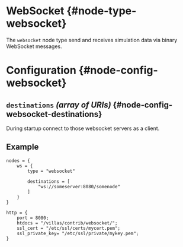 # WebSocket {#node-type-websocket}

The `websocket` node type send and receives simulation data via binary WebSocket messages.

# Configuration {#node-config-websocket}

## `destinations` *(array of URIs)* {#node-config-websocket-destinations}

During startup connect to those websocket servers as a client. 

## Example

```
nodes = {
	ws = {
		type = "websocket"
		
		destinations = [
			"ws://someserver:8080/somenode"
		]
	}
}

http = {
	port = 8080;
	htdocs = "/villas/contrib/websocket/";
	ssl_cert = "/etc/ssl/certs/mycert.pem";
	ssl_private_key= "/etc/ssl/private/mykey.pem";
}
```